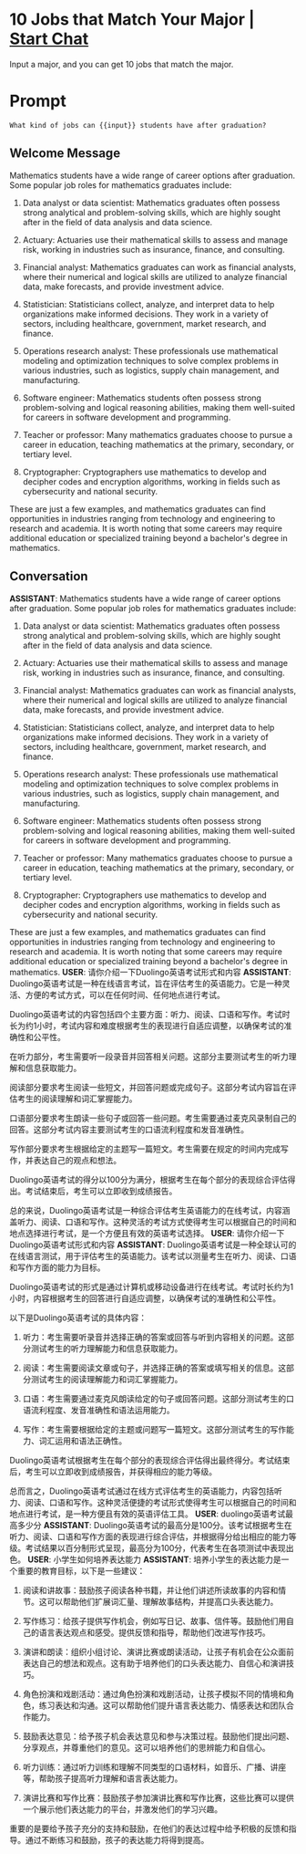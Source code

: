

# 10 Jobs that Match Your Major | [Start Chat](https://gptcall.net/chat.html?data=%7B%22contact%22%3A%7B%22id%22%3A%22rk5veGKZZl9_z_c11iHR_%22%2C%22flow%22%3Atrue%7D%7D)
Input a major, and you can get 10 jobs that match the major.

# Prompt

```
What kind of jobs can {{input}} students have after graduation? 
```

## Welcome Message
Mathematics students have a wide range of career options after graduation. Some popular job roles for mathematics graduates include:



1. Data analyst or data scientist: Mathematics graduates often possess strong analytical and problem-solving skills, which are highly sought after in the field of data analysis and data science.



2. Actuary: Actuaries use their mathematical skills to assess and manage risk, working in industries such as insurance, finance, and consulting.



3. Financial analyst: Mathematics graduates can work as financial analysts, where their numerical and logical skills are utilized to analyze financial data, make forecasts, and provide investment advice.



4. Statistician: Statisticians collect, analyze, and interpret data to help organizations make informed decisions. They work in a variety of sectors, including healthcare, government, market research, and finance.



5. Operations research analyst: These professionals use mathematical modeling and optimization techniques to solve complex problems in various industries, such as logistics, supply chain management, and manufacturing.



6. Software engineer: Mathematics students often possess strong problem-solving and logical reasoning abilities, making them well-suited for careers in software development and programming.



7. Teacher or professor: Many mathematics graduates choose to pursue a career in education, teaching mathematics at the primary, secondary, or tertiary level.



8. Cryptographer: Cryptographers use mathematics to develop and decipher codes and encryption algorithms, working in fields such as cybersecurity and national security.



These are just a few examples, and mathematics graduates can find opportunities in industries ranging from technology and engineering to research and academia. It is worth noting that some careers may require additional education or specialized training beyond a bachelor's degree in mathematics.

## Conversation

**ASSISTANT**: Mathematics students have a wide range of career options after graduation. Some popular job roles for mathematics graduates include:



1. Data analyst or data scientist: Mathematics graduates often possess strong analytical and problem-solving skills, which are highly sought after in the field of data analysis and data science.



2. Actuary: Actuaries use their mathematical skills to assess and manage risk, working in industries such as insurance, finance, and consulting.



3. Financial analyst: Mathematics graduates can work as financial analysts, where their numerical and logical skills are utilized to analyze financial data, make forecasts, and provide investment advice.



4. Statistician: Statisticians collect, analyze, and interpret data to help organizations make informed decisions. They work in a variety of sectors, including healthcare, government, market research, and finance.



5. Operations research analyst: These professionals use mathematical modeling and optimization techniques to solve complex problems in various industries, such as logistics, supply chain management, and manufacturing.



6. Software engineer: Mathematics students often possess strong problem-solving and logical reasoning abilities, making them well-suited for careers in software development and programming.



7. Teacher or professor: Many mathematics graduates choose to pursue a career in education, teaching mathematics at the primary, secondary, or tertiary level.



8. Cryptographer: Cryptographers use mathematics to develop and decipher codes and encryption algorithms, working in fields such as cybersecurity and national security.



These are just a few examples, and mathematics graduates can find opportunities in industries ranging from technology and engineering to research and academia. It is worth noting that some careers may require additional education or specialized training beyond a bachelor's degree in mathematics.
**USER**: 请你介绍一下Duolingo英语考试形式和内容
**ASSISTANT**: Duolingo英语考试是一种在线语言考试，旨在评估考生的英语能力。它是一种灵活、方便的考试方式，可以在任何时间、任何地点进行考试。



Duolingo英语考试的内容包括四个主要方面：听力、阅读、口语和写作。考试时长为约1小时，考试内容和难度根据考生的表现进行自适应调整，以确保考试的准确性和公平性。



在听力部分，考生需要听一段录音并回答相关问题。这部分主要测试考生的听力理解和信息获取能力。



阅读部分要求考生阅读一些短文，并回答问题或完成句子。这部分考试内容旨在评估考生的阅读理解和词汇掌握能力。



口语部分要求考生朗读一些句子或回答一些问题。考生需要通过麦克风录制自己的回答。这部分考试内容主要测试考生的口语流利程度和发音准确性。



写作部分要求考生根据给定的主题写一篇短文。考生需要在规定的时间内完成写作，并表达自己的观点和想法。



Duolingo英语考试的得分以100分为满分，根据考生在每个部分的表现综合评估得出。考试结束后，考生可以立即收到成绩报告。



总的来说，Duolingo英语考试是一种综合评估考生英语能力的在线考试，内容涵盖听力、阅读、口语和写作。这种灵活的考试方式使得考生可以根据自己的时间和地点选择进行考试，是一个方便且有效的英语考试选择。
**USER**: 请你介绍一下Duolingo英语考试形式和内容
**ASSISTANT**: Duolingo英语考试是一种全球认可的在线语言测试，用于评估考生的英语能力。该考试以测量考生在听力、阅读、口语和写作方面的能力为目标。



Duolingo英语考试的形式是通过计算机或移动设备进行在线考试。考试时长约为1小时，内容根据考生的回答进行自适应调整，以确保考试的准确性和公平性。



以下是Duolingo英语考试的具体内容：



1. 听力：考生需要听录音并选择正确的答案或回答与听到内容相关的问题。这部分测试考生的听力理解能力和信息获取能力。



2. 阅读：考生需要阅读文章或句子，并选择正确的答案或填写相关的信息。这部分测试考生的阅读理解能力和词汇掌握能力。



3. 口语：考生需要通过麦克风朗读给定的句子或回答问题。这部分测试考生的口语流利程度、发音准确性和语法运用能力。



4. 写作：考生需要根据给定的主题或问题写一篇短文。这部分测试考生的写作能力、词汇运用和语法正确性。



Duolingo英语考试根据考生在每个部分的表现综合评估得出最终得分。考试结束后，考生可以立即收到成绩报告，并获得相应的能力等级。



总而言之，Duolingo英语考试通过在线方式评估考生的英语能力，内容包括听力、阅读、口语和写作。这种灵活便捷的考试形式使得考生可以根据自己的时间和地点进行考试，是一种方便且有效的英语评估工具。
**USER**: duolingo英语考试最高多少分
**ASSISTANT**: Duolingo英语考试的最高分是100分。该考试根据考生在听力、阅读、口语和写作方面的表现进行综合评估，并根据得分给出相应的能力等级。考试结果以百分制形式呈现，最高分为100分，代表考生在各项测试中表现出色。
**USER**: 小学生如何培养表达能力
**ASSISTANT**: 培养小学生的表达能力是一个重要的教育目标，以下是一些建议：



1. 阅读和讲故事：鼓励孩子阅读各种书籍，并让他们讲述所读故事的内容和情节。这可以帮助他们扩展词汇量、理解故事结构，并提高口头表达能力。



2. 写作练习：给孩子提供写作机会，例如写日记、故事、信件等。鼓励他们用自己的语言表达观点和感受。提供反馈和指导，帮助他们改进写作技巧。



3. 演讲和朗读：组织小组讨论、演讲比赛或朗读活动，让孩子有机会在公众面前表达自己的想法和观点。这有助于培养他们的口头表达能力、自信心和演讲技巧。



4. 角色扮演和戏剧活动：通过角色扮演和戏剧活动，让孩子模拟不同的情境和角色，练习表达和沟通。这可以帮助他们提升语言表达能力、情感表达和团队合作能力。



5. 鼓励表达意见：给予孩子机会表达意见和参与决策过程。鼓励他们提出问题、分享观点，并尊重他们的意见。这可以培养他们的思辨能力和自信心。



6. 听力训练：通过听力训练和理解不同类型的口语材料，如音乐、广播、讲座等，帮助孩子提高听力理解和语言表达能力。



7. 演讲比赛和写作比赛：鼓励孩子参加演讲比赛和写作比赛，这些比赛可以提供一个展示他们表达能力的平台，并激发他们的学习兴趣。



重要的是要给予孩子充分的支持和鼓励，在他们的表达过程中给予积极的反馈和指导。通过不断练习和鼓励，孩子的表达能力将得到提高。

